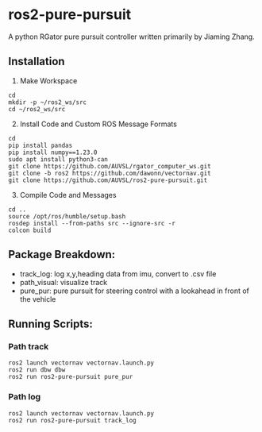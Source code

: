 # ros2-pure-pursuit
A python RGator pure pursuit controller written primarily by Jiaming Zhang.

## Installation
1. Make Workspace
```
cd
mkdir -p ~/ros2_ws/src
cd ~/ros2_ws/src
```
2. Install Code and Custom ROS Message Formats
```
cd
pip install pandas
pip install numpy==1.23.0
sudo apt install python3-can
git clone https://github.com/AUVSL/rgator_computer_ws.git
git clone -b ros2 https://github.com/dawonn/vectornav.git
git clone https://github.com/AUVSL/ros2-pure-pursuit.git
```
3. Compile Code and Messages
```
cd ..
source /opt/ros/humble/setup.bash
rosdep install --from-paths src --ignore-src -r
colcon build
```

## Package Breakdown:

  - track_log: log x,y,heading data from imu, convert to .csv file
  - path_visual: visualize track
  - pure_pur: pure pursuit for steering control with a lookahead in front of the vehicle


## Running Scripts:
### Path track

    ros2 launch vectornav vectornav.launch.py
    ros2 run dbw dbw
    ros2 run ros2-pure-pursuit pure_pur

### Path log

    ros2 launch vectornav vectornav.launch.py
    ros2 run ros2-pure-pursuit track_log
